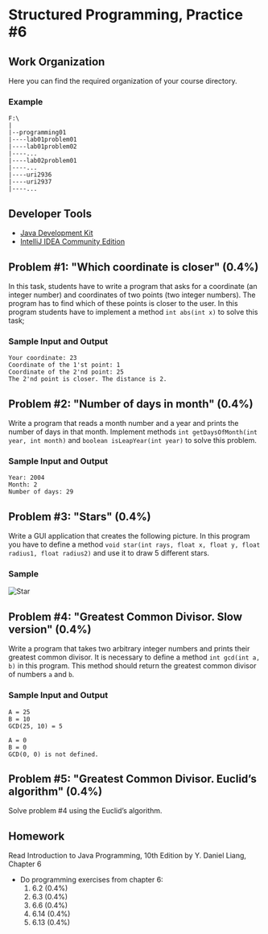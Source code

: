 Structured Programming, Practice #6
===================================

## Work Organization

Here you can find the required organization of your course directory.

### Example

```
F:\
|
|--programming01
|----lab01problem01
|----lab01problem02
|----...
|----lab02problem01
|----...
|----uri2936
|----uri2937
|----...
```

## Developer Tools

* [Java Development Kit](https://www.oracle.com/technetwork/java/javase/downloads/jdk12-downloads-5295953.html)
* [IntelliJ IDEA Community Edition](https://www.jetbrains.com/idea/)

## Problem #1: "Which coordinate is closer" (0.4%)

In this task, students have to write a program that asks for a coordinate (an integer number) and coordinates
of two points (two integer numbers). The program has to find which of these points is closer to the user. In
this program students have to implement a method `int abs(int x)` to solve this task;

### Sample Input and Output

```
Your coordinate: 23
Coordinate of the 1'st point: 1
Coordinate of the 2'nd point: 25
The 2'nd point is closer. The distance is 2.
```

## Problem #2: "Number of days in month" (0.4%)

Write a program that reads a month number and a year and prints the number of days in that month.
Implement methods `int getDaysOfMonth(int year, int month)` and `boolean isLeapYear(int year)` to solve this
problem.

### Sample Input and Output

```
Year: 2004
Month: 2
Number of days: 29
```

## Problem #3: "Stars" (0.4%)

Write a GUI application that creates the following picture. In this program you have to define a method
`void star(int rays, float x, float y, float radius1, float radius2)` and use it to draw 5 different stars.

### Sample

![Star](https://i.imgur.com/JZ5oIx5.png)

## Problem #4: "Greatest Common Divisor. Slow version" (0.4%)

Write a program that takes two arbitrary integer numbers and prints their greatest common divisor. It is
necessary to define a method `int gcd(int a, b)` in this program. This method should return the greatest common
divisor of numbers `a` and `b`.

### Sample Input and Output

```
A = 25
B = 10
GCD(25, 10) = 5
```

```
A = 0
B = 0
GCD(0, 0) is not defined.
```

## Problem #5: "Greatest Common Divisor. Euclid’s algorithm" (0.4%)

Solve problem #4 using the Euclid’s algorithm.

## Homework

Read Introduction to Java Programming, 10th Edition by Y. Daniel Liang, Chapter 6

* Do programming exercises from chapter 6:
  1. 6.2 (0.4%)
  2. 6.3 (0.4%)
  3. 6.6 (0.4%)
  4. 6.14 (0.4%)
  5. 6.13 (0.4%)

